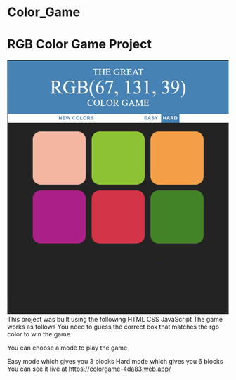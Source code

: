 # Color_Game
# RGB Color Game Project
![working](https://github.com/gagandeep7/Color_Game/blob/master/game.PNG)
This project was built using the following
HTML
CSS
JavaScript
The game works as follows
You need to guess the correct box that matches the rgb color to win the game

You can choose a mode to play the game

Easy mode which gives you 3 blocks
Hard mode which gives you 6 blocks
You can see it live at https://colorgame-4da83.web.app/
